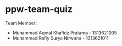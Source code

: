 # ppw-team-quiz

Team Member: <br>
- Muhammad Aqmal Khafidz Pratama - 1313621005<br>
- Muhammad Rafiy Surya Nirwana - 1313621011<br>
